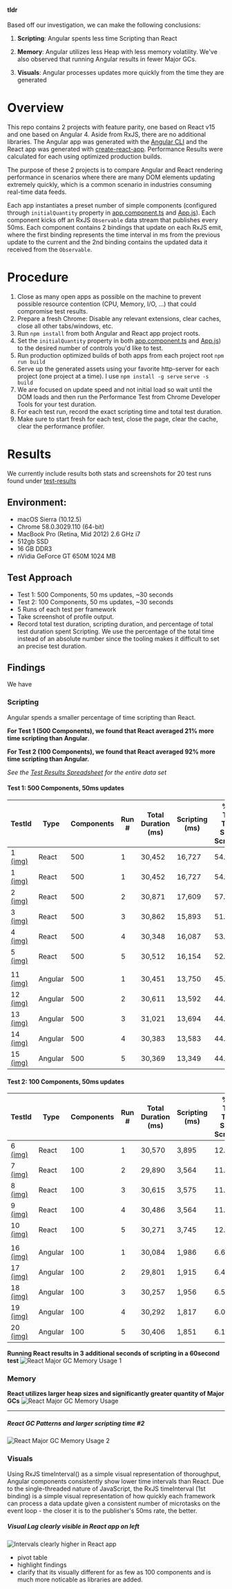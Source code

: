#### tldr

Based off our investigation, we can make the following conclusions:

1. __Scripting__: Angular spents less time Scripting than React

2. __Memory__: Angular utilizes less Heap with less memory volatility. 
We've also observed that running Angular results in fewer Major GCs.

3. __Visuals__: Angular processes updates more quickly from the time they are generated


# Overview

This repo contains 2 projects with feature parity, one based on React v15 and one based 
on Angular 4. Aside from RxJS, there are no additional libraries. The Angular app was 
generated with the [Angular CLI](https://github.com/angular/angular-cli) and the React
 app was generated with [create-react-app](https://github.com/facebookincubator/create-react-app). 
Performance Results were calculated for each using optimized production builds.

The purpose of these 2 projects is to compare Angular and React rendering performance in 
scenarios where there are many DOM elements updating extremely quickly, which is a common 
scenario in industries consuming real-time data feeds.
 
Each app instantiates a preset number of simple components (configured through 
`initialQuantity` property in [app.component.ts](./ang/src/app/app.component.ts#L12) and
 [App.js](./react/src/App.js#L9)). Each component kicks off an RxJS `Observable` data stream 
 that publishes every 50ms. Each component contains 2 bindings that update on each RxJS emit, 
 where the first binding represents the time interval in ms from the previous update to the 
 current and the 2nd binding contains the updated data it received from the `Observable`. 

# Procedure

1. Close as many open apps as possible on the machine to prevent possible
 resource contention (CPU, Memory, I/O, ...) that could compromise test results.
1. Prepare a fresh Chrome: Disable any relevant extensions, clear caches, close all other
 tabs/windows, etc.
1. Run `npm install` from both Angular and React app project roots.
1. Set the `initialQuantity` property in both [app.component.ts](./ang/src/app/app.component.ts#L12) 
and [App.js](./react/src/App.js#L9)) to the desired number of controls you'd like to test.
1. Run production optimized builds of both apps from each project root `npm run build`
1. Serve up the generated assets using your favorite http-server for each project (one 
project at a time). I use `npm install -g serve` `serve -s build`
1. We are focused on update speed and not initial load so wait until the DOM loads and
 then run the Performance Test from Chrome Developer Tools for your test duration.
1. For each test run, record the exact scripting time and total test duration.
1. Make sure to start fresh for each test, close the page, clear the cache, clear the 
performance profiler.

# Results

We currently include results both stats and screenshots for 20 test runs found under 
[test-results](./test-results) 

## Environment:
- macOS Sierra (10.12.5)
- Chrome 58.0.3029.110 (64-bit)
- MacBook Pro (Retina, Mid 2012) 2.6 GHz i7
- 512gb SSD
- 16 GB DDR3
- nVidia GeForce GT 650M 1024 MB

## Test Approach
- Test 1: 500 Components, 50 ms updates, ~30 seconds
- Test 2: 100 Components, 50 ms updates, ~30 seconds
- 5 Runs of each test per framework
- Take screenshot of profile output.
- Record total test duration, scripting duration, and percentage of total test duration 
spent Scripting. We use the percentage of the total time instead of an absolute number 
since the tooling makes it difficult to set an precise test duration. 

## Findings

We have 

### Scripting

Angular spends a smaller percentage of time scripting than React. 

__For Test 1 (500 Components), we found that React averaged 21% more time scripting than Angular__. 

__For Test 2 (100 Components), we found that React averaged 92% more time scripting than Angular.__

*See the [Test Results Spreadsheet](./test-results/README.md) for the entire data set*




#### Test 1: 500 Components, 50ms updates

| TestId | Type | Components | Run # | Total Duration (ms) | Scripting (ms) | % of Test Time Spent Scripting |
| ------ | ----- | --------- | ----- | ------------------- | -------------- | ------------------------------ |
| 1 [(img)](/../raw/master/test-results/01.png) | React | 500 | 1 | 30,452 | 16,727 | 54.9% |
| 1 [(img)](./test-results/01.png) | React | 500 | 1 | 30,452 | 16,727 | 54.9% |
| 2	[(img)](./test-results/02.png) | React | 500 | 2 | 30,871 | 17,609 | 57.0% |
| 3	[(img)](./test-results/03.png) | React | 500 | 3 | 30,862 | 15,893 | 51.5% |
| 4	[(img)](./test-results/04.png) | React | 500 | 4 | 30,348 | 16,087 | 53.0% |
| 5	[(img)](./test-results/05.png) | React | 500 | 5 | 30,512 | 16,154 | 52.9% |
|  | 	                                                
| 11 [(img)](./test-results/11.png) | Angular | 500 | 1 | 30,451 | 13,750 | 45.2% |
| 12 [(img)](./test-results/12.png) | Angular | 500 | 2 | 30,611 | 13,592 | 44.4% |
| 13 [(img)](./test-results/13.png) | Angular | 500 | 3 | 31,021 | 13,694 | 44.1% |
| 14 [(img)](./test-results/14.png) | Angular | 500 | 4 | 30,383 | 13,583 | 44.7% |
| 15 [(img)](./test-results/15.png) | Angular | 500 | 5 | 30,369 | 13,349 | 44.0% |

#### Test 2: 100 Components, 50ms updates

| TestId | Type | Components | Run # | Total Duration (ms) | Scripting (ms) | % of Test Time Spent Scripting |
| ------ | ----- | --------- | ----- | ------------------- | -------------- | ------------------------------ |
| 6	[(img)](./test-results/06.png) | React | 100 | 1 | 30,570 | 3,895 | 12.7% |
| 7	[(img)](./test-results/07.png) | React | 100 | 2 | 29,890 | 3,564 | 11.9% |
| 8	[(img)](./test-results/08.png) | React | 100 | 3 | 30,615 | 3,575 | 11.7% |
| 9	[(img)](./test-results/09.png) | React | 100 | 4 | 30,486 | 3,564 | 11.7% |
| 10 [(img)](./test-results/10.png) | React | 100 | 5 | 30,271 | 3,745 | 12.4% |
| |
| 16 [(img)](./test-results/16.png) | Angular | 100 | 1 | 30,084 | 1,986 | 6.6% |
| 17 [(img)](./test-results/17.png) | Angular | 100 | 2 | 29,801 | 1,915 | 6.4% |
| 18 [(img)](./test-results/18.png) | Angular | 100 | 3 | 30,257 | 1,956 | 6.5% |
| 19 [(img)](./test-results/19.png) | Angular | 100 | 4 | 30,292 | 1,817 | 6.0% |
| 20 [(img)](./test-results/20.png) | Angular | 100 | 5 | 30,406 | 1,851 | 6.1% |

__Running React results in 3 additional seconds of scripting in a 60second test__
![React Major GC Memory Usage 1](./test-results/100-comps-60-sec-both-cpu-memory-run1.png)

### Memory

__React utilizes larger heap sizes and significantly greater quantity of Major GCs__
![React Major GC Memory Usage](./test-results/100-comps-60-sec-both-memory-profile.png)

<hr>

##### React GC Patterns and larger scripting time #2
![React Major GC Memory Usage 2](./test-results/100-comps-60-sec-both-cpu-memory-run2.png)

### Visuals

Using RxJS timeInterval() as a simple visual representation of thoroughput, Angular 
components consistently show lower time intervals than React. 
Due to the single-threaded nature of JavaScript, the RxJS timeInterval (1st binding) is a 
simple visual representation of how quickly each framework can process a data update 
given a consistent number of microtasks on the event loop - the closer it is to the 
publisher's 50ms rate, the better.

##### Visual Lag clearly visible in React app on left
![Intervals clearly higher in React app](./test-results/100-comps-ng-vs-react-perf.png)


- pivot table
- highlight findings
- clarify that its visually different for as few as 100 components and is much more noticable as libraries are added.